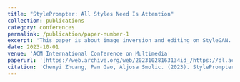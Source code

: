 ```yaml
---
title: "StylePrompter: All Styles Need Is Attention"
collection: publications
category: conferences
permalink: /publication/paper-number-1
excerpt: 'This paper is about image inversion and editing on StyleGAN.'
date: 2023-10-01
venue: 'ACM International Conference on Multimedia'
paperurl: '[https://web.archive.org/web/20231028163134id_/https://dl.acm.org/doi/pdf/10.1145/3581783.3612168)](https://web.archive.org/web/20231028163134id_/https://dl.acm.org/doi/pdf/10.1145/3581783.3612168)'
citation: 'Chenyi Zhuang, Pan Gao, Aljosa Smolic. (2023). StylePrompter: All Styles Need Is Attention. In Proceedings of the 31st ACM International Conference on Multimedia (pp. 2487-2497).'
---
```


